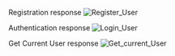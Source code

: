 Registration response
![Register_User](https://github.com/Aleksandr-Bechin/Auth-to-API/assets/151102111/c072d7e5-f8ac-41a1-b430-46259bcb7659)

Authentication response 
![Login_User](https://github.com/Aleksandr-Bechin/Auth-to-API/assets/151102111/677a8bc5-9863-45f3-a036-cf5482f51773)

Get Current User response
![Get_current_User](https://github.com/Aleksandr-Bechin/Auth-to-API/assets/151102111/21b67b3a-8f5e-427e-85e4-7a55d428045a)
